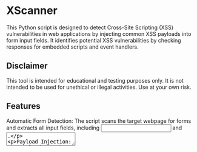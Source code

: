 # XScanner
This Python script is designed to detect Cross-Site Scripting (XSS) vulnerabilities in web applications by injecting common XSS payloads into form input fields. It identifies potential XSS vulnerabilities by checking responses for embedded scripts and event handlers.

## Disclaimer
This tool is intended for educational and testing purposes only. It is not intended to be used for unethical or illegal activities. Use at your own risk.

## Features
Automatic Form Detection: The script scans the target webpage for forms and extracts all input fields, including <input> and <textarea>.

Payload Injection: XSS payloads can be provided via an external file, allowing for easy customization and testing.

Vulnerability Detection: Each form input is tested individually, and any potential XSS vulnerability is flagged based on script tags or event handlers in the response.

Detailed Reporting: The script shows the total number of input fields found, lists the detected fields, and reports whether vulnerabilities are found for each field using specific payloads.

Rate Limiting: Introduces a configurable delay between requests to avoid overwhelming the target server.

## How It Works
The script first scans the target URL for forms and identifies all available input fields.
The user provides a file with XSS payloads.
The script injects each payload into the detected input fields and sends requests to the server.
If the response contains <script> tags or event handlers, the script flags it as a potential XSS vulnerability.
The output includes:
The total number of input fields detected.
The names of input fields found.
A report indicating whether a vulnerability was found for each payload on specific fields.

## How to Use

1. Install Dependencies:
Install the required libraries by running the following command:

$ pip install requests beautifulsoup4

2. Prepare Payloads:
create a file (payloads.txt) containing XSS payloads, with one payload per line. Example payloads:
<script>alert('XSS')</script>
<img src=x onerror=alert('XSS')>

3. Run the Script:
Execute the script by running:

$ python xss_scanner.py

4. View Results:
The script will output the total input fields found, their names, and any potential XSS vulnerabilities detected.

## License

This project is licensed under the MIT License - see the LICENSE file for details.

## Author

Harsh Sandigada - @Harsh2154


## Contributing
Feel free to submit issues, fork the repo, and send pull requests if you'd like to improve the script!

